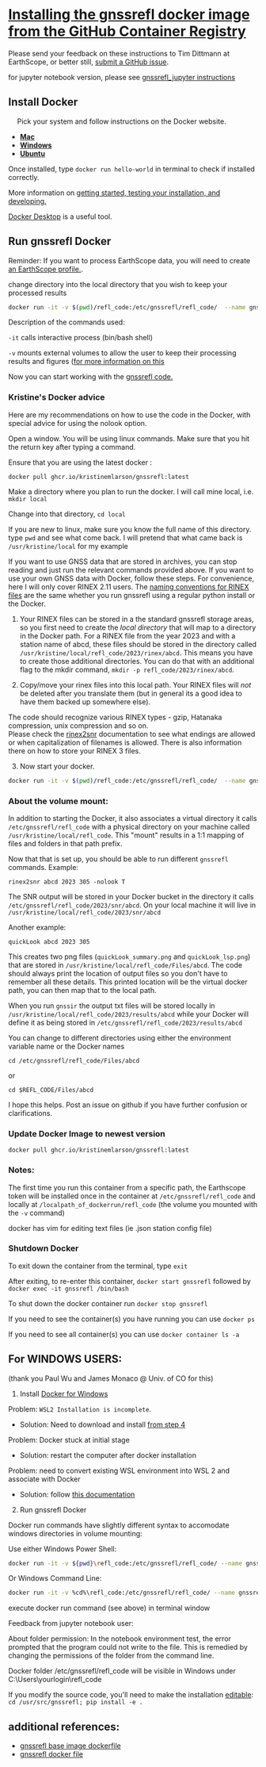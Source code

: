 # [Installing the gnssrefl docker image from the GitHub Container Registry](https://github.com/kristinemlarson/gnssrefl/pkgs/container/gnssrefl)

Please send your feedback on these instructions to Tim Dittmann at EarthScope, or better still, [submit a GitHub issue](https://github.com/kristinemlarson/gnssrefl/blob/master/.github/ISSUE_TEMPLATE/bug_report.md).

for jupyter notebook version, please see [gnssrefl_jupyter instructions](https://www.unavco.org/gitlab/gnss_reflectometry/gnssrefl_jupyter)
## Install Docker
&ensp;&ensp; Pick your system and follow instructions on the Docker website. 
* [**Mac**](https://docs.docker.com/docker-for-mac/install/) 
* [**Windows**](https://docs.docker.com/docker-for-windows/install/)
* [**Ubuntu**](https://docs.docker.com/install/linux/docker-ce/ubuntu/) 

Once installed, type `docker run hello-world` in terminal to check if installed correctly.

More information on [getting started, testing your installation, and developing.](https://docs.docker.com/get-started/) 

[Docker Desktop](https://www.docker.com/products/docker-desktop) is a useful tool.

## Run gnssrefl Docker

Reminder: If you want to process EarthScope data, you will need to create [an EarthScope profile.](https://data.unavco.org/user/profile/info).

change directory into the local directory that you wish to keep your processed results

```bash
docker run -it -v $(pwd)/refl_code:/etc/gnssrefl/refl_code/  --name gnssrefl ghcr.io/kristinemlarson/gnssrefl:latest /bin/bash
```

Description of the commands used:  

`-it` calls interactive process (bin/bash shell) 

`-v` mounts external volumes to allow the user to keep their processing results and figures ([for more information on this](#About-the-volume-mount)
 

Now you can start working with the [gnssrefl code.](https://github.com/kristinemlarson/gnssrefl#understanding)


### Kristine's Docker advice 

Here are my recommendations on how to use the code in the Docker, with special advice for using the nolook option.

Open a window. You will be using linux commands. Make sure that you hit the return key after typing a command.

Ensure that you are using the latest docker : 

`docker pull ghcr.io/kristinemlarson/gnssrefl:latest`

Make a directory where you plan to run the docker. I will call mine local, i.e. `mkdir local`

Change into that directory,  `cd local`


If you are new to linux, make sure you know the full name of this directory.  type `pwd` and see what
come back.  I will pretend that what came back is `/usr/kristine/local` for my example

If you want to use GNSS data that are stored in archives, you can stop reading and just run the relevant commands provided above.
If you want to use your own GNSS data with Docker, follow these steps. For convenience, here I will only cover RINEX 2.11 users. 
The [naming conventions for RINEX files](https://gnssrefl.readthedocs.io/en/latest/pages/file_structure.html) are 
the same whether you run gnssrefl using a regular python install or the Docker. 

1. Your RINEX files can be stored in a the standard gnssrefl storage areas, so you first need to create the *local directory* that will map to a directory in the Docker path. For a RINEX file from the year 2023 and with a station name of abcd, these files should be stored in the directory called `/usr/kristine/local/refl_code/2023/rinex/abcd`. This means you have to create those additional directories.  You can do that with an additional flag to the mkdir command, `mkdir -p refl_code/2023/rinex/abcd`.

2. Copy/move your rinex files into this local path.  Your RINEX files will *not* be deleted after you translate them (but in general its a good idea to have them backed up somewhere else).

The code should recognize various RINEX types - gzip, Hatanaka compression, unix compression and so on.  
Please check the [rinex2snr](https://gnssrefl.readthedocs.io/en/latest/api/gnssrefl.rinex2snr_cl.html) 
documentation to see what endings are allowed or when capitalization of filenames is allowed. There is also
information there on how to store your RINEX 3 files.

3. Now start your docker.   

```bash
docker run -it -v $(pwd)/refl_code:/etc/gnssrefl/refl_code/  --name gnssrefl ghcr.io/kristinemlarson/gnssrefl:latest /bin/bash
```

### About the volume mount:

In addition to starting the Docker, it also associates a virtual directory 
it calls `/etc/gnssrefl/refl_code` with a physical directory on your machine called `/usr/kristine/local/refl_code`.  This "mount" 
results in a 1:1 mapping of files and folders in that path prefix.

Now that that is set up, you should be able to run different `gnssrefl` commands. Example:

`rinex2snr abcd 2023 305 -nolook T`

The SNR output will be stored in your Docker bucket in the directory it calls `/etc/gnssrefl/refl_code/2023/snr/abcd`. 
On your local machine it will live in `/usr/kristine/local/refl_code/2023/snr/abcd`

Another example:

`quickLook abcd 2023 305`

This creates two png files (`quickLook_summary.png` and `quickLook_lsp.png`) that are 
stored in `/usr/kristine/local/refl_code/Files/abcd`. The code should always print the location of 
output files so you don't have to remember all these details.  This printed location will be the virtual docker path, 
you can then map that to the local path.

When you run `gnssir` the output txt files will be stored locally in `/usr/kristine/local/refl_code/2023/results/abcd`
while your Docker will define it as being stored in `/etc/gnssrefl/refl_code/2023/results/abcd`

You can change to different directories using either the environment variable name or the Docker names  

`cd /etc/gnssrefl/refl_code/Files/abcd`

or

`cd $REFL_CODE/Files/abcd`

I hope this helps. Post an issue on github if you have further confusion or clarifications.

### Update Docker Image to newest version <a name="Update Docker"></a>

`docker pull ghcr.io/kristinemlarson/gnssrefl:latest`

### Notes:

The first time you run this container from a specific path, the Earthscope token 
will be installed once in the container at `/etc/gnssrefl/refl_code` and locally 
at `/localpath_of_dockerrun/refl_code` (the volume you mounted with the `-v` command)

docker has vim for editing text files (ie .json station config file)

### Shutdown Docker <a name="Shutdown"></a>
To exit down the container from the terminal, type `exit`

After exiting, to re-enter this container, `docker start gnssrefl` followed by `docker exec -it gnssrefl /bin/bash`

To shut down the docker container run `docker stop gnssrefl`

If you need to see the container(s) you have running you can use `docker ps`

If you need to see all container(s) you can use `docker container ls -a`


## For WINDOWS USERS:
(thank you Paul Wu and James Monaco @ Univ. of CO for this)

1. Install [Docker for Windows](https://docs.docker.com/desktop/windows/install/)

Problem: `WSL2 Installation is incomplete`.  

* Solution: Need to download and install [from step 4](https://docs.microsoft.com/en-us/windows/wsl/install-manual#step-4---download-the-linux-kernel-update-package)

Problem: Docker stuck at initial stage

* Solution: restart the computer after docker installation

Problem: need to convert existing WSL environment into WSL 2 and associate with Docker

* Solution: follow [this documentation](https://docs.docker.com/desktop/windows/wsl/)

2. Run gnssrefl Docker

Docker run commands have slightly different syntax to accomodate windows directories in volume mounting:

Use either Windows Power Shell:

```bash
docker run -it -v ${pwd}\refl_code:/etc/gnssrefl/refl_code/ --name gnssrefl ghcr.io/kristinemlarson/gnssrefl:latest /bin/bash 
```

Or Windows Command Line:

```bash
docker run -it -v %cd%\refl_code:/etc/gnssrefl/refl_code/ --name gnssrefl ghcr.io/kristinemlarson/gnssrefl:latest /bin/bash 
```

execute docker run command (see above) in terminal window

Feedback from jupyter notebook user:

About folder permission: In the notebook environment test, the error prompted that the program could not 
write to the file.  This is remedied by changing the permissions of the folder from the command line.

Docker folder /etc/gnssrefl/refl_code will be visible in Windows under C:\Users\yourlogin\refl_code

If you modify the source code, you'll need to make the installation [editable](https://pip.pypa.io/en/stable/cli/pip_install/#cmdoption-e):
`cd /usr/src/gnssrefl; pip install -e .`

## additional references:
* [gnssrefl base image dockerfile](https://gitlab.com/gnss_reflectometry/gnssrefl_docker_base_img/-/blob/master/Dockerfile)
* [gnssrefl docker file](https://github.com/kristinemlarson/gnssrefl/blob/master/Dockerfile)


